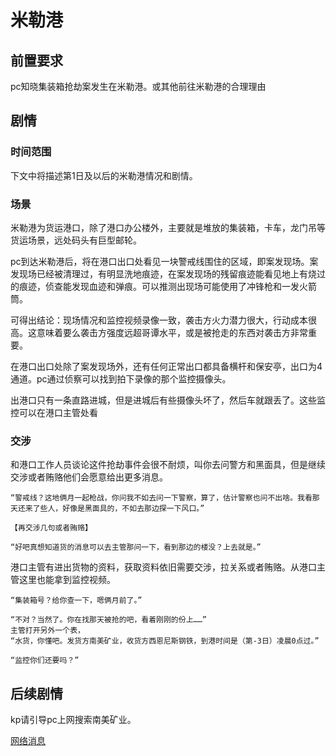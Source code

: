 # 米勒港

## 前置要求

pc知晓集装箱抢劫案发生在米勒港。或其他前往米勒港的合理理由

## 剧情

### 时间范围

下文中将描述第1日及以后的米勒港情况和剧情。

### 场景

米勒港为货运港口，除了港口办公楼外，主要就是堆放的集装箱，卡车，龙门吊等货运场景，远处码头有巨型邮轮。

pc到达米勒港后，将在港口出口处看见一块警戒线围住的区域，即案发现场。案发现场已经被清理过，有明显洗地痕迹，在案发现场的残留痕迹能看见地上有烧过的痕迹，侦查能发现血迹和弹痕。可以推测出现场可能使用了冲锋枪和一发火箭筒。

可得出结论：现场情况和监控视频录像一致，袭击方火力潜力很大，行动成本很高。这意味着要么袭击方强度远超哥谭水平，或是被抢走的东西对袭击方非常重要。

在港口出口处除了案发现场外，还有任何正常出口都具备横杆和保安亭，出口为4通道。pc通过侦察可以找到拍下录像的那个监控摄像头。

出港口只有一条直路进城，但是进城后有些摄像头坏了，然后车就跟丢了。这些监控可以在港口主管处看

### 交涉

和港口工作人员谈论这件抢劫事件会很不耐烦，叫你去问警方和黑面具，但是继续交涉或者贿赂他们会愿意给出更多消息。

    “警戒线？这地俩月一起枪战，你问我不如去问一下警察，算了，估计警察也问不出啥。我看那天还来了些人，好像是黑面具的，不如去那边探一下风口。”

    【再交涉几句或者贿赂】

    “好吧真想知道货的消息可以去主管那问一下，看到那边的楼没？上去就是。”

港口主管有进出货物的资料，获取资料依旧需要交涉，拉关系或者贿赂。从港口主管这里也能拿到监控视频。

    “集装箱号？给你查一下，嗯俩月前了。”

    “不对？当然了。你在找那天被抢的吧，看着刚刚的份上……”
    主管打开另外一个表，
    “水货，你懂吧。发货方南美矿业，收货方西恩尼斯钢铁，到港时间是（第-3日）凌晨0点过。”

    “监控你们还要吗？”

## 后续剧情

kp请引导pc上网搜索南美矿业。

[网络消息](/网络消息.md)


